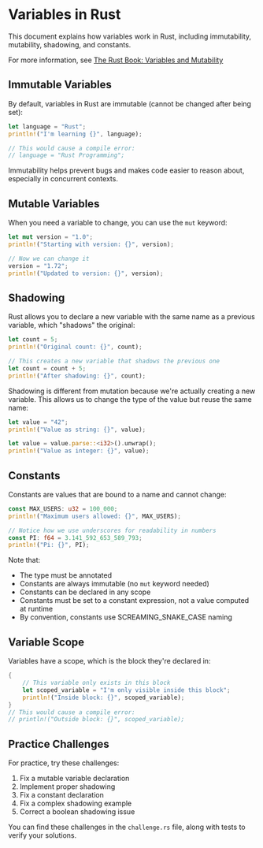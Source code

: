 # Variables in Rust

This document explains how variables work in Rust, including immutability, mutability, shadowing, and constants.

For more information, see [The Rust Book: Variables and Mutability](https://doc.rust-lang.org/book/ch03-01-variables-and-mutability.html)


## Immutable Variables

By default, variables in Rust are immutable (cannot be changed after being set):

```rust
let language = "Rust";
println!("I'm learning {}", language);

// This would cause a compile error:
// language = "Rust Programming";
```

Immutability helps prevent bugs and makes code easier to reason about, especially in concurrent contexts.

## Mutable Variables

When you need a variable to change, you can use the `mut` keyword:

```rust
let mut version = "1.0";
println!("Starting with version: {}", version);

// Now we can change it
version = "1.72";
println!("Updated to version: {}", version);
```

## Shadowing

Rust allows you to declare a new variable with the same name as a previous variable, which "shadows" the original:

```rust
let count = 5;
println!("Original count: {}", count);

// This creates a new variable that shadows the previous one
let count = count + 5;
println!("After shadowing: {}", count);
```

Shadowing is different from mutation because we're actually creating a new variable. This allows us to change the type of the value but reuse the same name:

```rust
let value = "42";
println!("Value as string: {}", value);

let value = value.parse::<i32>().unwrap();
println!("Value as integer: {}", value);
```

## Constants

Constants are values that are bound to a name and cannot change:

```rust
const MAX_USERS: u32 = 100_000;
println!("Maximum users allowed: {}", MAX_USERS);

// Notice how we use underscores for readability in numbers
const PI: f64 = 3.141_592_653_589_793;
println!("Pi: {}", PI);
```

Note that:
- The type must be annotated
- Constants are always immutable (no `mut` keyword needed)
- Constants can be declared in any scope
- Constants must be set to a constant expression, not a value computed at runtime
- By convention, constants use SCREAMING_SNAKE_CASE naming

## Variable Scope

Variables have a scope, which is the block they're declared in:

```rust
{
    // This variable only exists in this block
    let scoped_variable = "I'm only visible inside this block";
    println!("Inside block: {}", scoped_variable);
}
// This would cause a compile error:
// println!("Outside block: {}", scoped_variable);
```

## Practice Challenges

For practice, try these challenges:

1. Fix a mutable variable declaration
2. Implement proper shadowing
3. Fix a constant declaration
4. Fix a complex shadowing example
5. Correct a boolean shadowing issue

You can find these challenges in the `challenge.rs` file, along with tests to verify your solutions. 